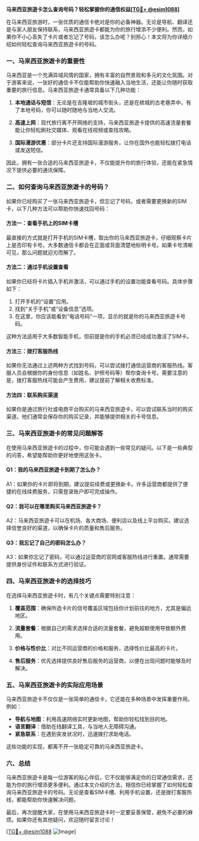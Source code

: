 **马来西亚旅遊卡怎么查询号码？轻松掌握你的通信权益[[TG💪+ @esim1088](https://t.me/s/esim1088)]**

在马来西亚旅游时，一张优质的通信卡绝对是你的必备神器。无论是导航、翻译还是与家人朋友保持联系，马来西亚旅遊卡都能为你的旅行增添不少便利。然而，如果你不小心丢失了卡片或者忘记了号码，该怎么办呢？别担心！本文将为你详细介绍如何轻松查询马来西亚旅遊卡的号码。

### 一、马来西亚旅遊卡的重要性

马来西亚是一个充满异域风情的国家，拥有丰富的自然景观和多元的文化氛围。对于游客来说，一张好的通信卡不仅能帮助你快速融入当地生活，还能让你随时获取重要的旅行信息。马来西亚旅遊卡通常具备以下几种功能：

1. **本地通话与短信**：无论是在吉隆坡的城市街头，还是在槟城的古老巷弄中，有了本地号码，你可以随时随地与当地人交流。
   
2. **高速上网**：现代旅行离不开网络的支持，马来西亚旅遊卡提供的高速流量套餐能让你轻松刷社交媒体、观看在线视频或查找攻略。

3. **国际漫游优惠**：部分卡片还支持国际漫游服务，让你在国外也能轻松拨打电话或发送短信。

因此，拥有一张合适的马来西亚旅遊卡，不仅能提升你的旅行体验，还能在紧急情况下提供必要的通讯保障。

### 二、如何查询马来西亚旅遊卡的号码？

如果你已经购买了一张马来西亚旅遊卡，但忘记了号码，或者需要更换新的SIM卡，以下几种方法可以帮助你快速找回号码：

#### 方法一：查看手机上的SIM卡槽

最直接的方式就是打开手机的SIM卡槽，取出你的马来西亚旅遊卡，仔细观察卡片上是否印有卡号。大多数通信卡都会在正面或背面清楚地标明卡号。如果卡号清晰可见，那么问题就迎刃而解了。

#### 方法二：通过手机设置查看

如果你已经将卡片插入手机并激活，可以通过手机的设置功能查看号码。具体步骤如下：

1. 打开手机的“设置”应用。
2. 找到“关于手机”或“设备信息”选项。
3. 在这里，你应该能看到“电话号码”一项，显示的就是你的马来西亚旅遊卡号码。

这种方法适用于大多数智能手机，但前提是你的手机必须已经成功激活了SIM卡。

#### 方法三：拨打客服热线

如果你无法通过上述两种方式找到号码，可以尝试拨打通信运营商的客服热线。客服人员会根据你的身份信息（如姓名、护照号码等）帮你查询卡号。需要注意的是，拨打客服热线可能会产生费用，建议提前了解相关收费标准。

#### 方法四：联系购买渠道

如果你是通过旅行社或电商平台购买的马来西亚旅遊卡，可以尝试联系当时的购买渠道。他们通常会保存你的购买记录，并能够提供相关的卡号信息。

### 三、马来西亚旅遊卡的常见问题解答

在使用马来西亚旅遊卡的过程中，你可能会遇到一些常见的疑问。以下是一些典型的问答，希望能帮助你更好地使用这张卡。

#### Q1：我的马来西亚旅遊卡到期了怎么办？

A1：如果你的卡片即将到期，建议提前续费或更换新卡。许多运营商都提供了便捷的在线续费服务，只需登录账户即可完成操作。

#### Q2：我可以在哪里购买马来西亚旅遊卡？

A2：马来西亚旅遊卡可以在机场、各大商场、便利店以及线上平台购买。建议选择信誉良好的渠道，以确保卡片的质量和售后服务。

#### Q3：我忘记了自己的密码怎么办？

A3：如果你忘记了密码，可以通过运营商的官网或客服热线进行重置。通常需要提供身份证件和联系方式进行验证。

### 四、马来西亚旅遊卡的选择技巧

在选择马来西亚旅遊卡时，有几个关键点需要特别注意：

1. **覆盖范围**：确保所选卡片的信号覆盖区域包括你计划前往的地方，尤其是偏远地区。

2. **流量套餐**：根据自己的需求选择合适的流量套餐，避免超额使用导致额外费用。

3. **价格与性价比**：对比不同运营商的价格和服务，选择性价比最高的卡片。

4. **售后服务**：优先选择提供良好售后服务的运营商，以便在出现问题时能够及时解决。

### 五、马来西亚旅遊卡的实际应用场景

马来西亚旅遊卡不仅仅是一张简单的通信卡，它还能在多种场景中发挥重要作用。例如：

- **导航与地图**：利用高速网络实时更新地图，帮助你轻松找到目的地。
- **语言翻译**：借助在线翻译工具，与当地人无障碍沟通。
- **紧急联系**：在遇到突发状况时，迅速拨打求助电话。

这些功能的实现，都离不开一张稳定可靠的马来西亚旅遊卡。

### 六、总结

马来西亚旅遊卡是每一位游客的贴心伴侣，它不仅能够满足你的日常通信需求，还能为你的旅行增添更多便利。通过本文介绍的方法，相信你已经掌握了如何轻松查询马来西亚旅遊卡的号码。无论是查看SIM卡槽、利用手机设置，还是拨打客服热线，都能帮助你快速解决问题。

最后，再次提醒大家，在使用马来西亚旅遊卡时一定要妥善保管，避免不必要的麻烦。如果你还有其他疑问，欢迎随时留言讨论！

[[TG💪+ @esim1088](https://t.me/s/esim1088) ![Image](https://i.postimg.cc/4NQfJmqS/Snipaste-2025-05-13-00-14-12.png)]